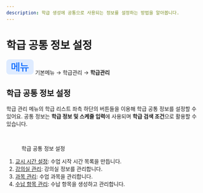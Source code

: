 ```yaml
---
description: 학급 생성에 공통으로 사용되는 정보를 설정하는 방법을 알아봅니다.
---
```


# 학급 공통 정보 설정

![](../../.gitbook/assets/chip_menu.svg) 기본메뉴 → 학급관리 → **학급관리**

## 학급 공통 정보 설정

학급 관리 메뉴의 학급 리스트 좌측 하단의 버튼들을 이용해 학급 공통 정보를 설정할 수 있어요. 공통 정보는 **학급 정보 및 스케줄 입력**에 사용되며 **학급 검색 조건**으로 활용할 수 있습니다.

<div align="left"><figure><img src="../../.gitbook/assets/학급공통정보 설정.png" alt=""><figcaption><p>학급 공통 정보 설정</p></figcaption></figure></div>

1. [교시 시간 설정](time.md): 수업 시작 시간 목록을 만듭니다.&#x20;
2. [강의실 관리](classroom.md): 강의실 정보를 관리합니다.
3. [과목 관리](subject.md): 수업 과목을 관리합니다.&#x20;
4. [수납 항목 관리](payitems.md): 수납 항목을 생성하고 관리합니다.&#x20;
